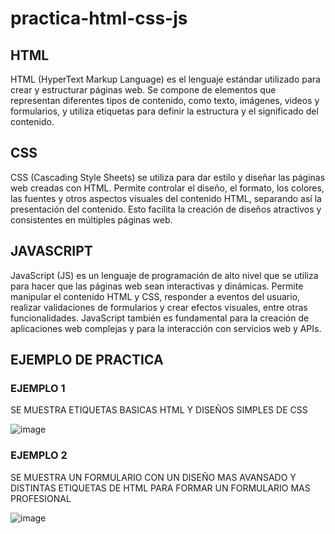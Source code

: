 # practica-html-css-js
<h2>HTML</h2>
HTML (HyperText Markup Language) es el lenguaje estándar utilizado para crear y estructurar páginas web. Se compone de elementos que representan diferentes tipos de contenido, como texto, imágenes, videos y formularios, y utiliza etiquetas para definir la estructura y el significado del contenido.
<h2>CSS</h2>
CSS (Cascading Style Sheets) se utiliza para dar estilo y diseñar las páginas web creadas con HTML. Permite controlar el diseño, el formato, los colores, las fuentes y otros aspectos visuales del contenido HTML, separando así la presentación del contenido. Esto facilita la creación de diseños atractivos y consistentes en múltiples páginas web.
<h2>JAVASCRIPT</h2>
JavaScript (JS) es un lenguaje de programación de alto nivel que se utiliza para hacer que las páginas web sean interactivas y dinámicas. Permite manipular el contenido HTML y CSS, responder a eventos del usuario, realizar validaciones de formularios y crear efectos visuales, entre otras funcionalidades. JavaScript también es fundamental para la creación de aplicaciones web complejas y para la interacción con servicios web y APIs.
<h2>EJEMPLO DE PRACTICA</h2>
<h3>EJEMPLO 1</h3>
SE MUESTRA ETIQUETAS BASICAS HTML Y DISEÑOS SIMPLES DE CSS

![image](https://github.com/ASTUDILLO-Victor/practica-html-css-js/assets/167276606/a59ab7fe-6dfd-4a37-847b-433cea418e25)
<h3>EJEMPLO 2</h3>
SE MUESTRA UN FORMULARIO CON UN DISEÑO MAS AVANSADO Y DISTINTAS ETIQUETAS DE HTML PARA FORMAR UN FORMULARIO MAS PROFESIONAL 

![image](https://github.com/ASTUDILLO-Victor/practica-html-css-js/assets/167276606/3d5e2999-9d8b-4823-b149-634f2a9fb097)






